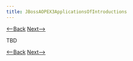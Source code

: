 ```yaml
---
title: JBossAOPEX3ApplicationsOfIntroductions
---
```

[<--Back](JBossAOPEX3AssignmentApplications) [Next-->](JBossEX3AssignmentIssues)

TBD

[<--Back](JBossAOPEX3AssignmentApplications) [Next-->](JBossEX3AssignmentIssues)
